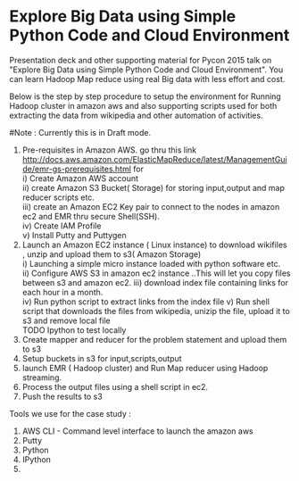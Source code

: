 # Explore Big Data using Simple Python Code and Cloud Environment
Presentation deck and other supporting material for Pycon 2015 talk on "Explore Big Data using Simple Python Code and Cloud Environment". 
You can learn Hadoop Map reduce using real Big data with less effort and cost. 

Below is the step by step procedure to setup the environment for Running Hadoop cluster in amazon aws and also supporting scripts used for both extracting the data from wikipedia and other automation of activities.

#Note : Currently this is in Draft mode. 


1) Pre-requisites in Amazon AWS.
   go thru this link http://docs.aws.amazon.com/ElasticMapReduce/latest/ManagementGuide/emr-gs-prerequisites.html for  
i) Create Amazon AWS account  
ii) create Amazon S3 Bucket( Storage) for storing input,output and map reducer scripts etc.    
iii) create an Amazon EC2 Key pair to connect to the nodes in amazon ec2 and EMR thru secure Shell(SSH).  
iv) Create IAM Profile   
v) Install Putty and Puttygen  
2) Launch an Amazon EC2 instance ( Linux instance) to download wikifiles , unzip and upload them to s3( Amazon Storage)  
i) Launching a simple micro instance loaded with python software etc.   
ii) Configure AWS S3 in amazon ec2 instance  ..This will let you copy files between s3 and amazon ec2. 
iii) download index file containing links for each hour in  a month.  
iv) Run python script to extract links from the index file 
v) Run shell script that downloads the files from wikipedia, unizip the file, upload it to s3 and remove local file  
TODO Ipython to test locally
3) Create mapper and reducer for the problem statement and upload them to s3
4) Setup buckets in s3 for input,scripts,output
5) launch EMR ( Hadoop cluster) and Run Map reducer using Hadoop streaming. 
6) Process the output files using a shell script in ec2. 
7) Push the results to s3

Tools we use for the case study : 
1) AWS CLI  - Command level interface to launch the amazon aws 
2) Putty 
3) Python 
4) IPython 
5) 


